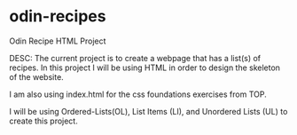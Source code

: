 # odin-recipes
Odin Recipe HTML Project

DESC: The current project is to create a webpage that has a list(s) of recipes. 
In this project I will be using HTML in order to design the skeleton of the
website.

I am also using index.html for the css foundations exercises from TOP.

I will be using Ordered-Lists(OL), List Items (LI), and Unordered Lists (UL)
to create this project.
